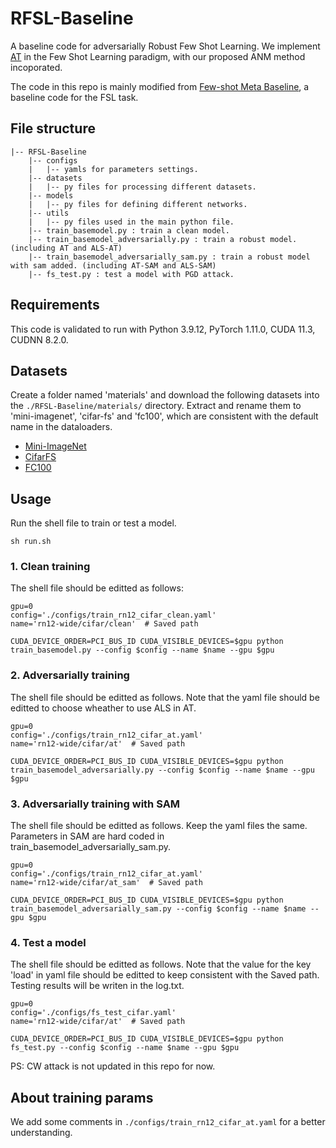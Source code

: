 # RFSL-Baseline
A baseline code for adversarially Robust Few Shot Learning. We implement [AT](https://arxiv.org/abs/1706.06083) in the Few Shot Learning paradigm, with our proposed ANM method incoporated.

The code in this repo is mainly modified from [Few-shot Meta Baseline](https://github.com/yinboc/few-shot-meta-baseline), a baseline code for the FSL task.

## File structure

```
|-- RFSL-Baseline
    |-- configs
    |   |-- yamls for parameters settings.
    |-- datasets
    |   |-- py files for processing different datasets.
    |-- models
    |   |-- py files for defining different networks.
    |-- utils
    |   |-- py files used in the main python file.
    |-- train_basemodel.py : train a clean model.
    |-- train_basemodel_adversarially.py : train a robust model. (including AT and ALS-AT)
    |-- train_basemodel_adversarially_sam.py : train a robust model with sam added. (including AT-SAM and ALS-SAM)
    |-- fs_test.py : test a model with PGD attack.
```

## Requirements

This code is validated to run with Python 3.9.12, PyTorch 1.11.0, CUDA 11.3, CUDNN 8.2.0.

## Datasets

Create a folder named 'materials' and download the following datasets into the `./RFSL-Baseline/materials/` directory. Extract and rename them to 'mini-imagenet', 'cifar-fs' and 'fc100', which are consistent with the default name in the dataloaders.
- [Mini-ImageNet](https://mega.nz/file/rx0wGQyS#96sFlAr6yyv-9QQPCm5OBFbOm4XSD0t-HlmGaT5GaiE)
- [CifarFS](https://drive.google.com/file/d/1u2QQX0vNS7V_RyAv6rS4__GVePV8-AsS/view?usp=drive_link)
- [FC100](https://drive.google.com/file/d/1Pb6uXysgD4YmNo9H-yppYdAAxv_DJFVU/view?usp=drive_link)

## Usage

Run the shell file to train or test a model.

```shell
sh run.sh
```

### 1. Clean training

The shell file should be editted as follows:
```shell
gpu=0
config='./configs/train_rn12_cifar_clean.yaml'
name='rn12-wide/cifar/clean'  # Saved path

CUDA_DEVICE_ORDER=PCI_BUS_ID CUDA_VISIBLE_DEVICES=$gpu python train_basemodel.py --config $config --name $name --gpu $gpu
```

### 2. Adversarially training

The shell file should be editted as follows. Note that the yaml file should be editted to choose wheather to use ALS in AT.
```shell
gpu=0
config='./configs/train_rn12_cifar_at.yaml'
name='rn12-wide/cifar/at'  # Saved path

CUDA_DEVICE_ORDER=PCI_BUS_ID CUDA_VISIBLE_DEVICES=$gpu python train_basemodel_adversarially.py --config $config --name $name --gpu $gpu
```

### 3. Adversarially training with SAM

The shell file should be editted as follows. Keep the yaml files the same. Parameters in SAM are hard coded in train_basemodel_adversarially_sam.py.
```shell
gpu=0
config='./configs/train_rn12_cifar_at.yaml'
name='rn12-wide/cifar/at_sam'  # Saved path

CUDA_DEVICE_ORDER=PCI_BUS_ID CUDA_VISIBLE_DEVICES=$gpu python train_basemodel_adversarially_sam.py --config $config --name $name --gpu $gpu
```

### 4. Test a model

The shell file should be editted as follows. Note that the value for the key 'load' in yaml file should be editted to keep consistent with the Saved path. Testing results will be writen in the log.txt.

```shell
gpu=0
config='./configs/fs_test_cifar.yaml'
name='rn12-wide/cifar/at'  # Saved path

CUDA_DEVICE_ORDER=PCI_BUS_ID CUDA_VISIBLE_DEVICES=$gpu python fs_test.py --config $config --name $name --gpu $gpu
```

PS: CW attack is not updated in this repo for now.

## About training params

We add some comments in `./configs/train_rn12_cifar_at.yaml` for a better understanding.

